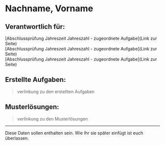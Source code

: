 # Nachname, Vorname

## Verantwortlich für:

[Abschlussprüfung Jahreszeit Jahreszahl - zugeordnete Aufgabe](Link zur Seite)  
[Abschlussprüfung Jahreszeit Jahreszahl - zugeordnete Aufgabe](Link zur Seite)  
[Abschlussprüfung Jahreszeit Jahreszahl - zugeordnete Aufgabe](Link zur Seite)  

## Erstellte Aufgaben:

> verlinkung zu den erstellten Aufgaben

## Musterlösungen:
> verlinkung zu den Musterlösungen

----

Diese Daten sollen enthalten sein. Wie Ihr sie später einfügt ist euch überlassen. 